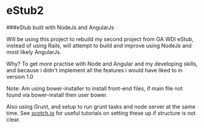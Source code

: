 # eStub2
###eStub built with NodeJs and AngularJs

Will be using this project to rebuild my second project from GA WDI eStub, instead of using Rails, will attempt to build and improve using NodeJs and most likely AngularJs.

Why?  To get more practise with Node and Angular and my developing skills, and because i didn't implement all the features i would have liked to in version 1.0

Note: Am using bower-installer to install front-end files, if main file not found via bower-install then user bower.

Also using Grunt, and setup to run grunt tasks and node server at the same time.
See <a href="https://scotch.io/" target="_blank">scotch.io</a> for useful tutorials on setting these up if structure is not clear. 
